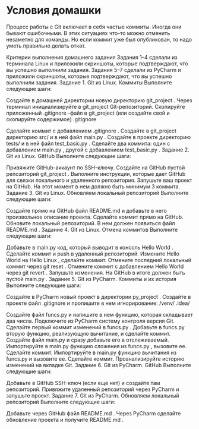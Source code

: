 # Условия домашки
Процесс работы с Git включает в себя частые коммиты. Иногда они бывают ошибочными. В этих ситуациях что-то можно отменить незаметно для команды. Но если коммит уже был опубликован, то надо уметь правильно делать откат.

Критерии выполнения домашнего задания
Задания 1–4 сделали из терминала Linux и приложили скриншоты, которые подтверждают, что вы успешно выполнили задания.
Задания 5–7 сделали из PyCharm и приложили скриншоты, которые подтверждают, что вы успешно выполнили задания.
Задание 1. Git из Linux. Коммиты
Выполните следующие шаги:

Создайте в домашней директории новую директорию 
git_project
.
Через терминал инициализируйте в 
git_project
 Git-репозиторий.
Скопируйте приложенный 
.gitignore
-файл в 
git_project
 (или создайте свой и скопируйте содержимое)
.gitignore

Сделайте коммит с добавлением 
.gitignore
.
Создайте в 
git_project
 директорию 
src/
 и в ней файл 
main.py
.
Создайте в проекте директорию 
tests/
 и в ней файл 
test_basic.py
.
Сделайте два коммита: один с добавлением 
main.py
, другой с добавлением 
test_basic.py
.
Задание 2. Git из Linux. GitHub
Выполните следующие шаги:

Привяжите GitHub-аккаунт по SSH-ключу.
Создайте на GitHub пустой репозиторий 
git_project
.
Выполните инструкции, которые дает GitHub для связки локального и удаленного репозитория.
Запушьте ваш проект на GitHub. На этот момент в нем должно быть минимум 3 коммита.
Задание 3. Git из Linux. Обновляем локальный репозиторий
Выполните следующие шаги:

Создайте прямо на GitHub файл 
README.md
 и добавьте в него произвольное описание проекта. Сделайте коммит прямо на GitHub.
Обновите локальный репозиторий. В нем должен появиться файл 
README.md
.
Задание 4. Git из Linux. Отмена коммитов
Выполните следующие шаги:

Добавьте в 
main.py
 код, который выводит в консоль 
Hello World
.
Сделайте коммит и push в удаленный репозиторий.
Измените 
Hello World
 на 
Hello Linux
, сделайте коммит.
Отмените последний локальный коммит через 
git reset
.
Отмените коммит с добавлением 
Hello World
 через 
git revert
. Запушьте изменения.
На GitHub в итоге должен быть пустой 
main.py
.
Задание 5. Git из PyCharm. Коммиты и их история
Выполните следующие шаги:

Создайте в PyCharm новый проект в директории 
py_project
.
Создайте в проекте файл 
.gitignore
 и пропишите в нем игнорирование:
/venv/
.idea/

Создайте файл 
funcs.py
 и напишите в нем функцию, которая складывает два числа.
Подключите из PyCharm систему контроля версия Git.
Сделайте первый коммит изменений в 
funcs.py
.
Добавьте в 
funcs.py
 вторую функцию, реализующую вычитание, и сделайте коммит.
Создайте файл 
main.py
 и сразу добавьте его в отслеживаемый.
Импортируйте в 
main.py
 функцию сложения из 
funcs.py
, вызовите ее.
Сделайте коммит.
Импортируйте в 
main.py
 функцию вычитания из 
funcs.py
 и вызовите ее.
Сделайте коммит.
Проанализируйте историю изменений на вкладке Git.
Задание 6. Git из PyCharm. GitHub
Выполните следующие шаги:

Добавьте в GitHub SSH-ключ (если еще нет) и создайте там репозиторий.
Привяжите удаленный репозиторий через PyCharm и запушьте проект.
Задание 7. Git из PyCharm. Обновляем локальный репозиторий
Выполните следующие шаги:

Добавьте через GitHub файл 
README.md
.
Через PyCharm сделайте обновление проекта и получите 
README.md
.
